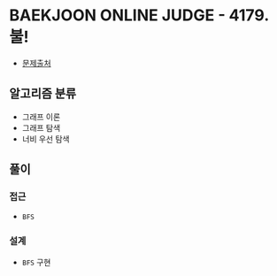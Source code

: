 # BAEKJOON ONLINE JUDGE - 4179. 불!

- [문제출처](https://www.acmicpc.net/problem/4179 '4179. 불!')

## 알고리즘 분류

- 그래프 이론
- 그래프 탐색
- 너비 우선 탐색

## 풀이

### 접근

- `BFS`

### 설계

- `BFS` 구현
